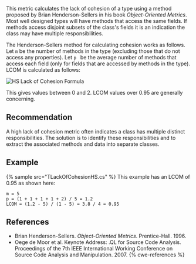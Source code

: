 This metric calculates the lack of cohesion of a type using a method proposed by Brian Henderson-Sellers in his book *Object-Oriented Metrics*. Most well designed types will have methods that access the same fields. If methods access disjoint subsets of the class's fields it is an indication the class may have multiple responsibilities.

The Henderson-Sellers method for calculating cohesion works as follows. Let `m` be the number of methods in the type (excluding those that do not access any properties). Let `p ` be the average number of methods that access each field (only for fields that are accessed by methods in the type). LCOM is calculated as follows:

![HS Lack of Cohesion Formula](TLackOfCohesionHSFormula.png)

This gives values between 0 and 2. LCOM values over 0.95 are generally concerning.


## Recommendation
A high lack of cohesion metric often indicates a class has multiple distinct responsibilities. The solution is to identify these responsibilities and to extract the associated methods and data into separate classes.


## Example
{% sample src="TLackOfCohesionHS.cs" %}
This example has an LCOM of 0.95 as shown here:

```
m = 5
p = (1 + 1 + 1 + 1 + 2) / 5 = 1.2
LCOM = (1.2 - 5) / (1 - 5) = 3.8 / 4 = 0.95
```

## References
* Brian Henderson-Sellers. *Object-Oriented Metrics*. Prentice-Hall. 1996.
* Oege de Moor et al. Keynote Address: .QL for Source Code Analysis. Proceedings of the 7th IEEE International Working Conference on Source Code Analysis and Manipulation. 2007.
{% cwe-references %}
